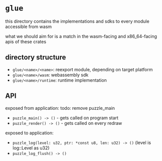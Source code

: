 # `glue`

this directory contains the implementations and sdks to every module accessible from wasm

what we should aim for is a match in the wasm-facing and x86_64-facing apis of these crates

## directory structure

- `glue/<name>/<name>`: reexport module, depending on target platform
- `glue/<name>/wasm`: webassembly sdk
- `glue/<name>/runtime`: runtime implementation

## API

exposed from application:
todo: remove puzzle_main

- `puzzle_main() -> ()` - gets called on program start
- `puzzle_render() -> ()` - gets called on every redraw

exposed to application:

- `puzzle_log(level: u32, ptr: *const u8, len: u32) -> ()` (level is log::Level as u32)
- `puzzle_log_flush() -> ()`
